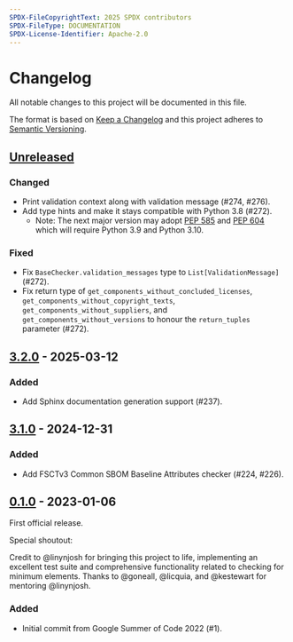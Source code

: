 ```yaml
---
SPDX-FileCopyrightText: 2025 SPDX contributors
SPDX-FileType: DOCUMENTATION
SPDX-License-Identifier: Apache-2.0
---
```


# Changelog

All notable changes to this project will be documented in this file.

The format is based on [Keep a Changelog][keepachangelog]
and this project adheres to [Semantic Versioning][semver].

## [Unreleased]

### Changed

- Print validation context along with validation message (#274, #276).
- Add type hints and make it stays compatible with Python 3.8 (#272).
  - Note: The next major version may adopt
    [PEP 585](https://peps.python.org/pep-0585/) and
    [PEP 604](https://peps.python.org/pep-0604/)
    which will require Python 3.9 and Python 3.10.

### Fixed

- Fix `BaseChecker.validation_messages` type to `List[ValidationMessage]` (#272).
- Fix return type of `get_components_without_concluded_licenses`,
  `get_components_without_copyright_texts`, `get_components_without_suppliers`,
  and `get_components_without_versions`
  to honour the `return_tuples` parameter (#272).

## [3.2.0] - 2025-03-12

### Added

- Add Sphinx documentation generation support (#237).

## [3.1.0] - 2024-12-31

### Added

- Add FSCTv3 Common SBOM Baseline Attributes checker (#224, #226).

## [0.1.0] - 2023-01-06

First official release.

Special shoutout:

Credit to @linynjosh for bringing this project to life, implementing
an excellent test suite and comprehensive functionality related to checking
for minimum elements.
Thanks to @goneall, @licquia, and @kestewart for mentoring @linynjosh.

### Added

- Initial commit from Google Summer of Code 2022 (#1).

[keepachangelog]: https://keepachangelog.com/en/1.1.0/
[semver]: https://semver.org/spec/v2.0.0.html
[Unreleased]: https://github.com/olivierlacan/keep-a-changelog/compare/v3.2.0...HEAD
[3.2.0]: https://github.com/spdx/ntia-conformance-checker/releases/tag/v3.2.0
[3.1.0]: https://github.com/spdx/ntia-conformance-checker/releases/tag/v3.1.0
[0.1.0]: https://github.com/spdx/ntia-conformance-checker/releases/tag/v0.1.0
